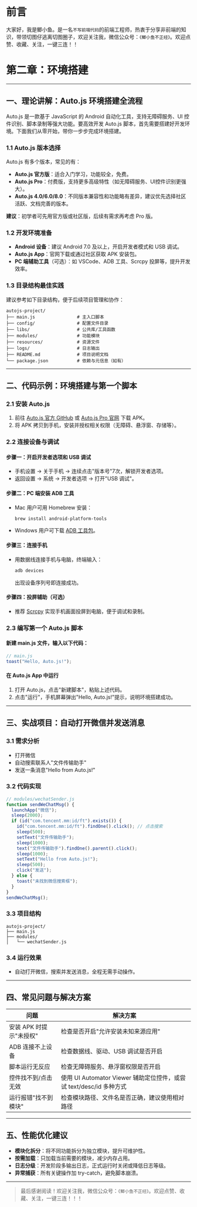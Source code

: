 # 前言
大家好，我是鲫小鱼。是一名`不写前端代码`的前端工程师，热衷于分享非前端的知识，带领切图仔逃离切图圈子，欢迎关注我，微信公众号：`《鲫小鱼不正经》`。欢迎点赞、收藏、关注，一键三连！！

# 第二章：环境搭建

---

## 一、理论讲解：Auto.js 环境搭建全流程

Auto.js 是一款基于 JavaScript 的 Android 自动化工具，支持无障碍服务、UI 控件识别、脚本录制等强大功能。要高效开发 Auto.js 脚本，首先需要搭建好开发环境。下面我们从零开始，带你一步步完成环境搭建。

### 1.1 Auto.js 版本选择

Auto.js 有多个版本，常见的有：
- **Auto.js 官方版**：适合入门学习，功能较全，免费。
- **Auto.js Pro**：付费版，支持更多高级特性（如无障碍服务、UI控件识别更强大）。
- **Auto.js 4.0/6.0/8.0**：不同版本兼容性和功能略有差异，建议优先选择社区活跃、文档完善的版本。

**建议**：初学者可先用官方版或社区版，后续有需求再考虑 Pro 版。

### 1.2 开发环境准备

- **Android 设备**：建议 Android 7.0 及以上，开启开发者模式和 USB 调试。
- **Auto.js App**：官网下载或通过社区获取 APK 安装包。
- **PC 端辅助工具**（可选）：如 VSCode、ADB 工具、Scrcpy 投屏等，提升开发效率。

### 1.3 目录结构最佳实践

建议参考如下目录结构，便于后续项目管理和协作：

```plaintext
autojs-project/
├── main.js                # 主入口脚本
├── config/                # 配置文件目录
├── libs/                  # 公共库/工具函数
├── modules/               # 功能模块
├── resources/             # 资源文件
├── logs/                  # 日志输出
├── README.md              # 项目说明文档
└── package.json           # 依赖与元信息（如有）
```

---

## 二、代码示例：环境搭建与第一个脚本

### 2.1 安装 Auto.js

1. 前往 [Auto.js 官方 GitHub](https://github.com/hyb1996/Auto.js) 或 [Auto.js Pro 官网](https://pro.autojs.org/) 下载 APK。
2. 将 APK 拷贝到手机，安装并授权相关权限（无障碍、悬浮窗、存储等）。

### 2.2 连接设备与调试

#### 步骤一：开启开发者选项和 USB 调试

- 手机设置 → 关于手机 → 连续点击"版本号"7次，解锁开发者选项。
- 返回设置 → 系统 → 开发者选项 → 打开"USB 调试"。

#### 步骤二：PC 端安装 ADB 工具

- Mac 用户可用 Homebrew 安装：
  ```bash
  brew install android-platform-tools
  ```
- Windows 用户可下载 [ADB 工具包](https://developer.android.com/studio/releases/platform-tools)。

#### 步骤三：连接手机

- 用数据线连接手机与电脑，终端输入：
  ```bash
  adb devices
  ```
  出现设备序列号即连接成功。

#### 步骤四：投屏辅助（可选）

- 推荐 [Scrcpy](https://github.com/Genymobile/scrcpy) 实现手机画面投屏到电脑，便于调试和录制。

### 2.3 编写第一个 Auto.js 脚本

#### 新建 main.js 文件，输入以下代码：

```javascript
// main.js
toast("Hello, Auto.js!");
```

#### 在 Auto.js App 中运行

1. 打开 Auto.js，点击"新建脚本"，粘贴上述代码。
2. 点击"运行"，手机屏幕弹出"Hello, Auto.js!"提示，说明环境搭建成功。

---

## 三、实战项目：自动打开微信并发送消息

### 3.1 需求分析

- 打开微信
- 自动搜索联系人"文件传输助手"
- 发送一条消息"Hello from Auto.js!"

### 3.2 代码实现

```javascript
// modules/wechatSender.js
function sendWeChatMsg() {
  launchApp("微信");
  sleep(2000);
  if (id("com.tencent.mm:id/ft").exists()) {
    id("com.tencent.mm:id/ft").findOne().click(); // 点击搜索
    sleep(500);
    setText("文件传输助手");
    sleep(1000);
    text("文件传输助手").findOne().parent().click();
    sleep(1000);
    setText("Hello from Auto.js!");
    sleep(500);
    click("发送");
  } else {
    toast("未找到微信搜索框");
  }
}
sendWeChatMsg();
```

### 3.3 项目结构

```plaintext
autojs-project/
├── main.js
├── modules/
│   └── wechatSender.js
```

### 3.4 运行效果

- 自动打开微信，搜索并发送消息，全程无需手动操作。

---

## 四、常见问题与解决方案

| 问题                           | 解决方案                                                         |
|------------------------------|----------------------------------------------------------------|
| 安装 APK 时提示"未授权"         | 检查是否开启"允许安装未知来源应用"                               |
| ADB 连接不上设备                | 检查数据线、驱动、USB 调试是否开启                               |
| 脚本运行无反应                  | 检查无障碍服务、悬浮窗权限是否开启                               |
| 控件找不到/点击无效              | 使用 UI Automator Viewer 辅助定位控件，或尝试 text/desc/id 多种方式 |
| 运行报错"找不到模块"             | 检查模块路径、文件名是否正确，建议使用相对路径                   |

---

## 五、性能优化建议

- **模块化拆分**：将不同功能拆分为独立模块，提升可维护性。
- **按需加载**：只加载当前需要的模块，减少内存占用。
- **日志分级**：开发阶段多输出日志，正式运行时关闭或降低日志等级。
- **异常捕获**：所有关键操作加 try-catch，避免脚本崩溃。

---

> 最后感谢阅读！欢迎关注我，微信公众号：`《鲫小鱼不正经》`。欢迎点赞、收藏、关注，一键三连！！！
